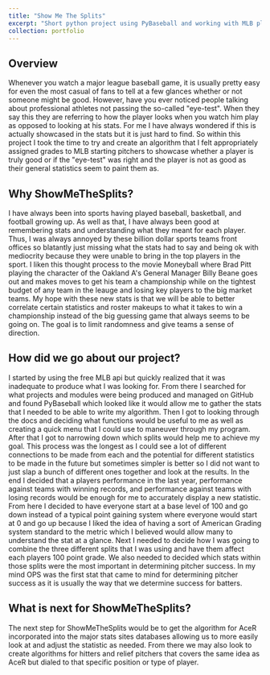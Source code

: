 ```yaml
---
title: "Show Me The Splits"
excerpt: "Short python project using PyBaseball and working with MLB players statistics, specifically their "splits" or stats in certain scenarios to create a new general stat for starting pitchers." #<br/><img src='/images/LoginView.jpg' height='600' width='200'><img src='/images/StaffDashboardView.png' height='600' width='200'><img src='/images/GoalView.png' height='600' width='200'>"
collection: portfolio
---
```


Overview
---
Whenever you watch a major league baseball game, it is usually pretty easy for even the most casual of fans to tell at a few glances whether or not someone might be good. However, have you ever noticed people talking about professional athletes not passing the so-called "eye-test". When they say this they are referring to how the player looks when you watch him play as opposed to looking at his stats. For me I have always wondered if this is actually showcased in the stats but it is just hard to find. So within this project I took the time to try and create an algorithm that I felt appropriately assigned grades to MLB starting pitchers to showcase whether a player is truly good or if the "eye-test" was right and the player is not as good as their general statistics seem to paint them as.
<!-- <br/><img src='/images/LoginView.jpg' height='600' width='200'><img src='/images/StaffDashboardView.png' height='600' width='200'><img src='/images/GoalView.png' height='600' width='200'> -->

Why ShowMeTheSplits?
---
I have always been into sports having played baseball, basketball, and football growing up. As well as that, I have always been good at remembering stats and understanding what they meant for each player. Thus, I was always annoyed by these billion dollar sports teams front offices so blatantly just missing what the stats had to say and being ok with mediocrity because they were unable to bring in the top players in the sport. I liken this thought process to the movie Moneyball where Brad Pitt playing the character of the Oakland A's General Manager Billy Beane goes out and makes moves to get his team a championship while on the tightest budget of any team in the leauge and losing key players to the big market teams. My hope with these new stats is that we will be able to better correlate certain statistics and roster makeups to what it takes to win a championship instead of the big guessing game that always seems to be going on. The goal is to limit randomness and give teams a sense of direction.

How did we go about our project?
---
I started by using the free MLB api but quickly realized that it was inadequate to produce what I was looking for. From there I searched for what projects and modules were being produced and managed on GitHub and found PyBaseball which looked like it would allow me to gather the stats that I needed to be able to write my algorithm. Then I got to looking through the docs and deciding what functions would be useful to me as well as creating a quick menu that I could use to maneuver through my program. After that I got to narrowing down which splits would help me to achieve my goal. This process was the longest as I could see a lot of different connections to be made from each and the potential for different statistics to be made in the future but sometimes simpler is better so I did not want to just slap a bunch of different ones together and look at the results. In the end I decided that a players performance in the last year, performance against teams with winning records, and performance against teams with losing records would be enough for me to accurately display a new statistic. From here I decided to have everyone start at a base level of 100 and go down instead of a typical point gaining system where everyone would start at 0 and go up because I liked the idea of having a sort of American Grading system standard to the metric which I believed would allow many to understand the stat at a glance. Next I needed to decide how I was going to combine the three different splits that I was using and have them affect each players 100 point grade. We also needed to decided which stats within those splits were the most important in determining pitcher success. In my mind OPS was the first stat that came to mind for determining pitcher success as it is usually the way that we determine success for batters.
<!-- I stepped up and decided to take on the role of project manager while still working on the overall application development. From here I separated everyone into areas that they felt the most comfortable in and gave them goals to accomplish and deadlines that we hoped to hit them by. This allowed for our production to move along smoothly and for us to impress both our professor and our founders. We did a ton of different things in this project including: market research, wireframing, entity-relationship modeling, database building, front-end development, back-end development, learned a bit about AWS, used github for source control, communicated between our branches to make sure everyone got what they needed, communicated with our professor, communicated with the founders to ensure everything was working towards the overall goal that they had in mind for the application. I hopped around throughout all aspects of the apps development and contributed where I saw most effective. My biggest role in the project was using REST api to connect our app to the database that we setup in AWS and implementing Posts and Gets for our different screens. -->

What is next for ShowMeTheSplits?
---
The next step for ShowMeTheSplits would be to get the algorithm for AceR incorporated into the major stats sites databases allowing us to more easily look at and adjust the statistic as needed. From there we may also look to create algorithms for hitters and relief pitchers that covers the same idea as AceR but dialed to that specific position or type of player.